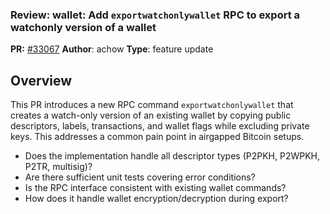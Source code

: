 ### Review: wallet: Add `exportwatchonlywallet` RPC to export a watchonly version of a wallet

**PR:** [#33067](https://github.com/bitcoin/bitcoin/pull/32489)
**Author**: achow
**Type**: feature update

## Overview

This PR introduces a new RPC command `exportwatchonlywallet` that creates a watch-only version of an existing wallet by copying public descriptors, labels, transactions, and wallet flags while excluding private keys. This addresses a common pain point in airgapped Bitcoin setups.




- Does the implementation handle all descriptor types (P2PKH, P2WPKH, P2TR, multisig)?
- Are there sufficient unit tests covering error conditions?
- Is the RPC interface consistent with existing wallet commands?
- How does it handle wallet encryption/decryption during export?